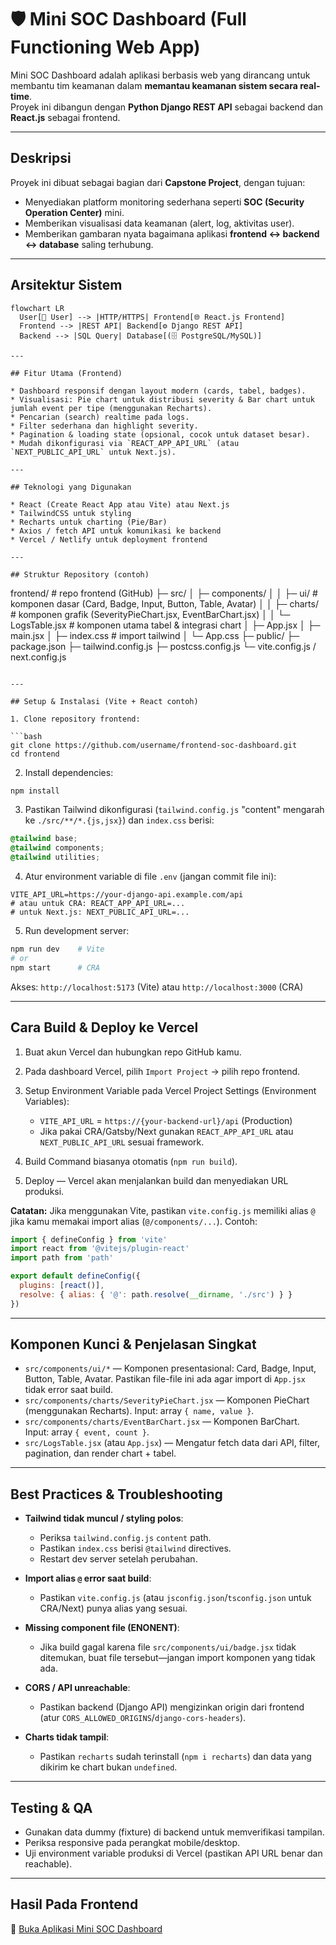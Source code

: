 # 🛡️ Mini SOC Dashboard (Full Functioning Web App)

Mini SOC Dashboard adalah aplikasi berbasis web yang dirancang untuk membantu tim keamanan dalam **memantau keamanan sistem secara real-time**.  
Proyek ini dibangun dengan **Python Django REST API** sebagai backend dan **React.js** sebagai frontend.

---

## Deskripsi
Proyek ini dibuat sebagai bagian dari **Capstone Project**, dengan tujuan:
- Menyediakan platform monitoring sederhana seperti **SOC (Security Operation Center)** mini.
- Memberikan visualisasi data keamanan (alert, log, aktivitas user).
- Memberikan gambaran nyata bagaimana aplikasi **frontend ↔ backend ↔ database** saling terhubung.

---

## Arsitektur Sistem
```mermaid
flowchart LR
  User[👤 User] --> |HTTP/HTTPS| Frontend[🌐 React.js Frontend]
  Frontend --> |REST API| Backend[⚙️ Django REST API]
  Backend --> |SQL Query| Database[(🗄️ PostgreSQL/MySQL)]

---

## Fitur Utama (Frontend)

* Dashboard responsif dengan layout modern (cards, tabel, badges).
* Visualisasi: Pie chart untuk distribusi severity & Bar chart untuk jumlah event per tipe (menggunakan Recharts).
* Pencarian (search) realtime pada logs.
* Filter sederhana dan highlight severity.
* Pagination & loading state (opsional, cocok untuk dataset besar).
* Mudah dikonfigurasi via `REACT_APP_API_URL` (atau `NEXT_PUBLIC_API_URL` untuk Next.js).

---

## Teknologi yang Digunakan

* React (Create React App atau Vite) atau Next.js
* TailwindCSS untuk styling
* Recharts untuk charting (Pie/Bar)
* Axios / fetch API untuk komunikasi ke backend
* Vercel / Netlify untuk deployment frontend

---

## Struktur Repository (contoh)

```
frontend/                    # repo frontend (GitHub)
├─ src/
│  ├─ components/
│  │  ├─ ui/                 # komponen dasar (Card, Badge, Input, Button, Table, Avatar)
│  │  ├─ charts/             # komponen grafik (SeverityPieChart.jsx, EventBarChart.jsx)
│  │  └─ LogsTable.jsx       # komponen utama tabel & integrasi chart
│  ├─ App.jsx
│  ├─ main.jsx
│  ├─ index.css              # import tailwind
│  └─ App.css
├─ public/
├─ package.json
├─ tailwind.config.js
├─ postcss.config.js
└─ vite.config.js / next.config.js
```

---

## Setup & Instalasi (Vite + React contoh)

1. Clone repository frontend:

```bash
git clone https://github.com/username/frontend-soc-dashboard.git
cd frontend
```

2. Install dependencies:

```bash
npm install
```

3. Pastikan Tailwind dikonfigurasi (`tailwind.config.js` "content" mengarah ke `./src/**/*.{js,jsx}`) dan `index.css` berisi:

```css
@tailwind base;
@tailwind components;
@tailwind utilities;
```

4. Atur environment variable di file `.env` (jangan commit file ini):

```
VITE_API_URL=https://your-django-api.example.com/api
# atau untuk CRA: REACT_APP_API_URL=...
# untuk Next.js: NEXT_PUBLIC_API_URL=...
```

5. Run development server:

```bash
npm run dev    # Vite
# or
npm start      # CRA
```

Akses: `http://localhost:5173` (Vite) atau `http://localhost:3000` (CRA)

---

## Cara Build & Deploy ke Vercel

1. Buat akun Vercel dan hubungkan repo GitHub kamu.
2. Pada dashboard Vercel, pilih `Import Project` → pilih repo frontend.
3. Setup Environment Variable pada Vercel Project Settings (Environment Variables):

   * `VITE_API_URL` = `https://{your-backend-url}/api` (Production)
   * Jika pakai CRA/Gatsby/Next gunakan `REACT_APP_API_URL` atau `NEXT_PUBLIC_API_URL` sesuai framework.
4. Build Command biasanya otomatis (`npm run build`).
5. Deploy — Vercel akan menjalankan build dan menyediakan URL produksi.

**Catatan:** Jika menggunakan Vite, pastikan `vite.config.js` memiliki alias `@` jika kamu memakai import alias (`@/components/...`). Contoh:

```js
import { defineConfig } from 'vite'
import react from '@vitejs/plugin-react'
import path from 'path'

export default defineConfig({
  plugins: [react()],
  resolve: { alias: { '@': path.resolve(__dirname, './src') } }
})
```

---

## Komponen Kunci & Penjelasan Singkat

* `src/components/ui/*` — Komponen presentasional: Card, Badge, Input, Button, Table, Avatar. Pastikan file-file ini ada agar import di `App.jsx` tidak error saat build.
* `src/components/charts/SeverityPieChart.jsx` — Komponen PieChart (menggunakan Recharts). Input: array `{ name, value }`.
* `src/components/charts/EventBarChart.jsx` — Komponen BarChart. Input: array `{ event, count }`.
* `src/LogsTable.jsx` (atau `App.jsx`) — Mengatur fetch data dari API, filter, pagination, dan render chart + tabel.

---

## Best Practices & Troubleshooting

* **Tailwind tidak muncul / styling polos**:

  * Periksa `tailwind.config.js` `content` path.
  * Pastikan `index.css` berisi `@tailwind` directives.
  * Restart dev server setelah perubahan.

* **Import alias `@` error saat build**:

  * Pastikan `vite.config.js` (atau `jsconfig.json`/`tsconfig.json` untuk CRA/Next) punya alias yang sesuai.

* **Missing component file (ENONENT)**:

  * Jika build gagal karena file `src/components/ui/badge.jsx` tidak ditemukan, buat file tersebut—jangan import komponen yang tidak ada.

* **CORS / API unreachable**:

  * Pastikan backend (Django API) mengizinkan origin dari frontend (atur `CORS_ALLOWED_ORIGINS`/`django-cors-headers`).

* **Charts tidak tampil**:

  * Pastikan `recharts` sudah terinstall (`npm i recharts`) dan data yang dikirim ke chart bukan `undefined`.

---

## Testing & QA

* Gunakan data dummy (fixture) di backend untuk memverifikasi tampilan.
* Periksa responsive pada perangkat mobile/desktop.
* Uji environment variable produksi di Vercel (pastikan API URL benar dan reachable).

---

## Hasil Pada Frontend

🚀 [Buka Aplikasi Mini SOC Dashboard](https://frontend-soc.vercel.app/)

